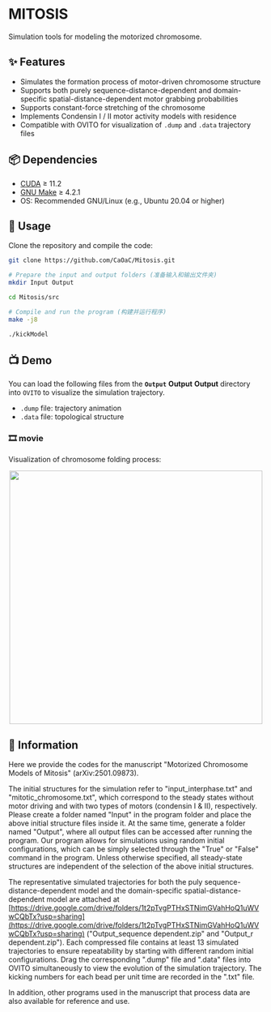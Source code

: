 # MITOSIS

Simulation tools for modeling the motorized chromosome.



## ✨ Features



- Simulates the formation process of motor-driven chromosome structure
- Supports both purely sequence-distance-dependent and domain-specific spatial-distance-dependent motor grabbing probabilities
- Supports constant-force stretching of the chromosome
- Implements Condensin I / II motor activity models with residence
- Compatible with OVITO for visualization of `.dump` and `.data` trajectory files

## 📦 Dependencies



- [CUDA](https://developer.nvidia.com/cuda-downloads) ≥ 11.2
- [GNU Make](https://www.gnu.org/software/make/) ≥ 4.2.1
- OS: Recommended GNU/Linux (e.g., Ubuntu 20.04 or higher)



## 🚀 Usage



Clone the repository and compile the code:

```bash
git clone https://github.com/CaOaC/Mitosis.git

# Prepare the input and output folders (准备输入和输出文件夹)
mkdir Input Output

cd Mitosis/src

# Compile and run the program (构建并运行程序)
make -j8

./kickModel
```





## 📺 Demo



You can load the following files from the **`Output`** **Output** **Output** directory into `OVITO` to visualize the simulation trajectory.

- `.dump` file: trajectory animation
- `.data` file: topological structure


<h3>🎞️ movie </h3>



<p>Visualization of chromosome folding process:</p>



<div align="center">



  <img src="./media/demo.gif" width="500"/>



</div>






## 🧾 Information



Here we provide the codes for the manuscript "Motorized Chromosome Models of Mitosis" (arXiv:2501.09873).



The initial structures for the simulation refer to "input_interphase.txt" and "mitotic_chromosome.txt", which correspond to the steady states without motor driving and with two types of motors (condensin I & II), respectively. Please create a folder named "Input" in the program folder and place the above initial structure files inside it. At the same time, generate a folder named "Output", where all output files can be accessed after running the program. Our program allows for simulations using random initial configurations, which can be simply selected through the "True" or "False" command in the program. Unless otherwise specified, all steady-state structures are independent of the selection of the above initial structures.



The representative simulated trajectories for both the puly sequence-distance-dependent model and the domain-specific spatial-distance-dependent model are attached at [https://drive.google.com/drive/folders/1t2pTvgPTHxSTNimGVahHoQ1uWVwCQbTx?usp=sharing](https://drive.google.com/drive/folders/1t2pTvgPTHxSTNimGVahHoQ1uWVwCQbTx?usp=sharing) ("Output_sequence dependent.zip" and "Output_r dependent.zip"). Each compressed file contains at least 13 simulated trajectories to ensure repeatability by starting with different random initial configurations. Drag the corresponding ".dump" file and ".data" files into OVITO simultaneously to view the evolution of the simulation trajectory. The kicking numbers for each bead per unit time are recorded in the ".txt" file.



In addition, other programs used in the manuscript that process data are also available for reference and use.
